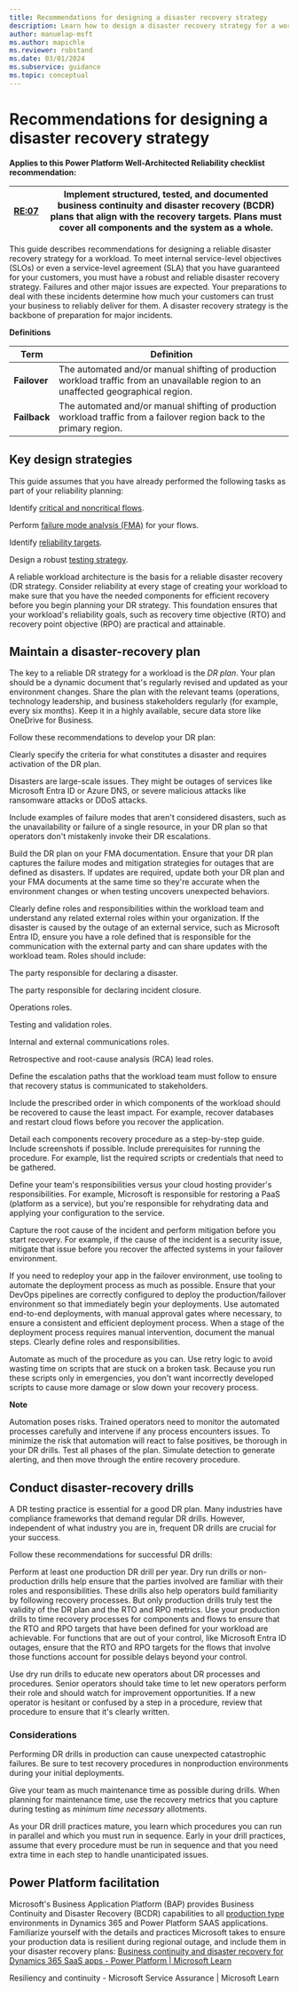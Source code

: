 ```yaml
---
title: Recommendations for designing a disaster recovery strategy
description: Learn how to design a disaster recovery strategy for a workload. 
author: manuelap-msft
ms.author: mapichle
ms.reviewer: robstand
ms.date: 03/01/2024
ms.subservice: guidance
ms.topic: conceptual
---
```


# Recommendations for designing a disaster recovery strategy

**Applies to this Power Platform Well-Architected Reliability checklist recommendation:**

|[RE:07](checklist.md)|Implement structured, tested, and documented business continuity and disaster recovery (BCDR) plans that align with the recovery targets. Plans must cover all components and the system as a whole.   |
|---|---|

This guide describes recommendations for designing a reliable disaster recovery strategy for a workload. To meet internal service-level objectives (SLOs) or even a service-level agreement (SLA) that you have guaranteed for your customers, you must have a robust and reliable disaster recovery strategy. Failures and other major issues are expected. Your preparations to deal with these incidents determine how much your customers can trust your business to reliably deliver for them. A disaster recovery strategy is the backbone of preparation for major incidents.

**Definitions**

| **Term** | **Definition** |
|---|---|
| **Failover** | The automated and/or manual shifting of production workload traffic from an unavailable region to an unaffected geographical region. |
| **Failback** | The automated and/or manual shifting of production workload traffic from a failover region back to the primary region. |

## Key design strategies

This guide assumes that you have already performed the following tasks as part of your reliability planning:

Identify [critical and noncritical flows](/azure/well-architected/reliability/identify-flows).

Perform [failure mode analysis (FMA)](/azure/well-architected/reliability/failure-mode-analysis) for your flows.

Identify [reliability targets](/azure/well-architected/reliability/metrics).

Design a robust [testing strategy](/azure/well-architected/reliability/testing-strategy).

A reliable workload architecture is the basis for a reliable disaster recovery (DR strategy. Consider reliability at every stage of creating your workload to make sure that you have the needed components for efficient recovery before you begin planning your DR strategy. This foundation ensures that your workload's reliability goals, such as recovery time objective (RTO) and recovery point objective (RPO) are practical and attainable.

## Maintain a disaster-recovery plan

The key to a reliable DR strategy for a workload is the _DR plan_. Your plan should be a dynamic document that's regularly revised and updated as your environment changes. Share the plan with the relevant teams (operations, technology leadership, and business stakeholders regularly (for example, every six months). Keep it in a highly available, secure data store like OneDrive for Business.

Follow these recommendations to develop your DR plan:

Clearly specify the criteria for what constitutes a disaster and requires activation of the DR plan.

Disasters are large-scale issues. They might be outages of services like Microsoft Entra ID or Azure DNS, or severe malicious attacks like ransomware attacks or DDoS attacks.

Include examples of failure modes that aren't considered disasters, such as the unavailability or failure of a single resource, in your DR plan so that operators don't mistakenly invoke their DR escalations.

Build the DR plan on your FMA documentation. Ensure that your DR plan captures the failure modes and mitigation strategies for outages that are defined as disasters. If updates are required, update both your DR plan and your FMA documents at the same time so they're accurate when the environment changes or when testing uncovers unexpected behaviors.

Clearly define roles and responsibilities within the workload team and understand any related external roles within your organization. If the disaster is caused by the outage of an external service, such as Microsoft Entra ID, ensure you have a role defined that is responsible for the communication with the external party and can share updates with the workload team. Roles should include:

The party responsible for declaring a disaster.

The party responsible for declaring incident closure.

Operations roles.

Testing and validation roles.

Internal and external communications roles.

Retrospective and root-cause analysis (RCA) lead roles.

Define the escalation paths that the workload team must follow to ensure that recovery status is communicated to stakeholders.

Include the prescribed order in which components of the workload should be recovered to cause the least impact. For example, recover databases and restart cloud flows before you recover the application.

Detail each components recovery procedure as a step-by-step guide. Include screenshots if possible. Include prerequisites for running the procedure. For example, list the required scripts or credentials that need to be gathered.

Define your team's responsibilities versus your cloud hosting provider's responsibilities. For example, Microsoft is responsible for restoring a PaaS (platform as a service), but you're responsible for rehydrating data and applying your configuration to the service.

Capture the root cause of the incident and perform mitigation before you start recovery. For example, if the cause of the incident is a security issue, mitigate that issue before you recover the affected systems in your failover environment.

If you need to redeploy your app in the failover environment, use tooling to automate the deployment process as much as possible. Ensure that your DevOps pipelines are correctly configured to deploy the production/failover environment so that immediately begin your deployments. Use automated end-to-end deployments, with manual approval gates where necessary, to ensure a consistent and efficient deployment process. When a stage of the deployment process requires manual intervention, document the manual steps. Clearly define roles and responsibilities.

Automate as much of the procedure as you can. Use retry logic to avoid wasting time on scripts that are stuck on a broken task. Because you run these scripts only in emergencies, you don't want incorrectly developed scripts to cause more damage or slow down your recovery process.

**Note**

Automation poses risks. Trained operators need to monitor the automated processes carefully and intervene if any process encounters issues. To minimize the risk that automation will react to false positives, be thorough in your DR drills. Test all phases of the plan. Simulate detection to generate alerting, and then move through the entire recovery procedure.

## Conduct disaster-recovery drills

A DR testing practice is essential for a good DR plan. Many industries have compliance frameworks that demand regular DR drills. However, independent of what industry you are in, frequent DR drills are crucial for your success.

Follow these recommendations for successful DR drills:

Perform at least one production DR drill per year. Dry run drills or non-production drills help ensure that the parties involved are familiar with their roles and responsibilities. These drills also help operators build familiarity by following recovery processes. But only production drills truly test the validity of the DR plan and the RTO and RPO metrics. Use your production drills to time recovery processes for components and flows to ensure that the RTO and RPO targets that have been defined for your workload are achievable. For functions that are out of your control, like Microsoft Entra ID outages, ensure that the RTO and RPO targets for the flows that involve those functions account for possible delays beyond your control.

Use dry run drills to educate new operators about DR processes and procedures. Senior operators should take time to let new operators perform their role and should watch for improvement opportunities. If a new operator is hesitant or confused by a step in a procedure, review that procedure to ensure that it's clearly written.

### Considerations

Performing DR drills in production can cause unexpected catastrophic failures. Be sure to test recovery procedures in nonproduction environments during your initial deployments.

Give your team as much maintenance time as possible during drills. When planning for maintenance time, use the recovery metrics that you capture during testing as _minimum time necessary_ allotments.

As your DR drill practices mature, you learn which procedures you can run in parallel and which you must run in sequence. Early in your drill practices, assume that every procedure must be run in sequence and that you need extra time in each step to handle unanticipated issues.

## Power Platform facilitation

Microsoft's Business Application Platform (BAP) provides Business Continuity and Disaster Recovery (BCDR) capabilities to all [production type](/power-platform/admin/environments-overview) environments in Dynamics 365 and Power Platform SAAS applications. Familiarize yourself with the  details and practices Microsoft takes to ensure your production data is resilient during regional outage, and include them in your disaster recovery plans: [Business continuity and disaster recovery for Dynamics 365 SaaS apps - Power Platform | Microsoft Learn](/power-platform/admin/business-continuity-disaster-recovery)

Resiliency and continuity - Microsoft Service Assurance | Microsoft Learn

